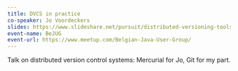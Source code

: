```yaml
---
title: DVCS in practice
co-speaker: Jo Voordeckers
slides: https://www.slideshare.net/pursuit/distributed-versioning-tools-bejug-2010
event-name: BeJUG
event-url: https://www.meetup.com/Belgian-Java-User-Group/
---
```


Talk on distributed version control systems: Mercurial for Jo, Git for my part.